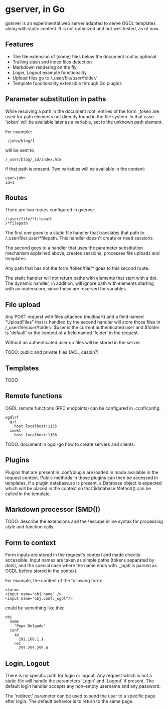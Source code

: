 # gserver, in Go

gserver is an experimental web server adapted to serve OGDL templates along with
static content. It is not optimized and not well tested, as of now.

## Features

 - The file extension of (some) files below the document root is optional
 - Trailing slash and index files detection
 - Markdown rendering on the fly.
 - Login, Logout example functionality
 - Upload files go to /_user/file/$user/$folder/
 - Template functionality extensible through Go plugins

## Parameter substitution in paths

While resolving a path in the document root, entries of the form _token are
used for path elements not directly found in the file system. In that case 'token'
will be available later as a variable, set to the unknown path element.

For example:

     /john/blog/1

will be sent to

    /_user/blog/_id/index.htm

if that path is present. Two variables will be available in the context:

    user=john
    id=1

## Routes

There are two routes configured in gserver:

    /:user/file/*filepath
	/*filepath

The first one goes to a static file handler that translates that path to
/_user/file/:user/*filepath. This handler doesn't create or need sessions.

The second goes to a handler that uses the parameter substitution
mechanism explained above, creates sessions, processes file uploads and templates.

Any path that has not the form /token/file/* goes to this second route.

The static handler will not return paths with elements that start with a dot.
The dynamic handler, in addition, will ignore path with elements starting with an
underscore, since these are reserved for variables.

## File upload

Any POST request with files attached (multipart) and a field named "UploadFiles"
that is handled by the second handler will store those files in /_user/file/$user/$folder/.
$user is the current authenticated user and $folder is 'default' or the content of
a field named 'folder' in the request.

Without an authenticated user no files will be stored in the server.

TODO: public and private files (ACL, casbin?)

## Templates

TODO

## Remote functions

OGDL remote functions (RPC endpoints) can be configured in .conf/config:

    ogdlrf
      git
        host localhost:1135
      zoekt
        host localhost:1166

TODO: document in ogdl-go how to create servers and clients.

## Plugins

Plugins that are present in .conf/plugin are loaded in made available in the
request context. Public methods in those plugins can then be accessed in templates.
If a plugin database.so is present, a Database object is expected which will be
placed in the context so that $database.Method() can be called in the template.

## Markdown processor ($MD())

TODO: describe the extensions and the \escape inline syntax for processing style
and function calls.

## Form to context

Form inputs are stored in the request's context and made directly accessible. Input
names are taken as simple paths (tokens separated by dots), and the special case where
the name ends with ._ogdl is parsed as OGDL before stored in the context.

For example, the content of the following form:

    <form>
	<input name="obj.name" />
	<input name="obj.conf._ogdl"/>

could be something like this:

    obj
      name
        "Pepe Delgado"
      conf
        ip
          192.160.1.1
        net
          255.255.255.0

## Login, Logout

There is no specific path for login or logout. Any request which is not a static
file will handle the parameters 'Login' and 'Logout' if present. The default login
handler accepts any non-empty username and any password.

The 'redirect' parameter can be used to send the user to a specific page after
login. The default behavior is to return to the same page.




